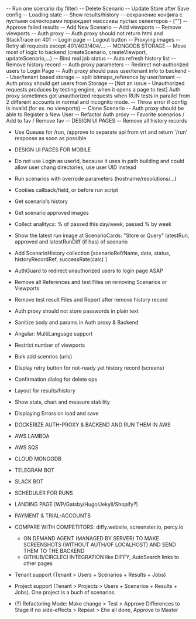-- Run one scenario (by filter)
-- Delete Scenario
-- Update Store after Save config
-- Loading state
-- Show results/history
-- сохранение конфига с пустыми селекторами пораждает масссивы пустых селекторов - [""]
-- Approve failed results
-- Add New Scenario
-- Add viewports
-- Remove viewports
-- Auth proxy
-- Auth proxy should not return html and StackTrace on 401
-- Login page
-- Logout button
-- Proxying images
-- Retry all requests except 401/403/404/...
-- MONGODB STORAGE
-- Move most of logic to backend (createScenario, createViewport, updateScenario,...)
-- Bind real job status
-- Auto refresh history list
-- Remove history record
-- Auth proxy parameters
-- Redirect not-authorized users to Login Page
-- Auth proxy should pass user/tenant info to backend
-- User/tenant based storage
-- split bitmaps_reference by user/tenant
-- Auth proxy should get users from Storage
-- [Not an issue - Unauthorized requests produces by testing engine, when it opens a page to test] Auth proxy sometimes got unauthorized requests when RUN tests in parallel from 2 different accounts in normal and incognito mode.
-- Throw error if config is invalid (for ex. no viewports)
-- Clone Scenario
-- Auth proxy should be able to Register a New User
-- Refactor Auth proxy
-- Favorite scenarios / Add to fav / Remove fav
-- DESIGN UI PAGES
-- Remove all history records

- Use Queues for /run, /approve to separate api from vrt and return '/run' response as soon as possible
- DESIGN UI PAGES FOR MOBILE

- Do not use Login as userId, because it uses in path building and could allow user chang directories, use user UID instead
- Run scenarios with overrode parameters (hostname/resolutions/...)
- Cookies callback/field, or before run script
- Get scenario's history
- Get scenario approved images
- Collect analitycs: % of passed this day/week, passed % by week
- Show the latest run image at ScenarioCards: "Store or Query" latestRun, approved and latestRunDiff (if has) of scenario
- Add ScenarioHistory collection [scenarioRef/Name, date, status, historyRecordRef, successRate(calc) ]
- AuthGuard to redirect unauthorized users to login page ASAP
- Remove all References and test Files on removing Scenarios or Viewports
- Remove test result Files and Report after remove history record
- Auth proxy should not store passwords in plain text
- Sanitize body and params in Auth proxy & Backend
- Angular: MultiLanguage support
- Restrict number of viewports
- Bulk add scenrios (urls)

- Display retry button for not-ready yet history record (screens)
- Confirmation dialog for delete ops
- Layout for results/history
- Show stats, chart and measure stability
- Displaying Errors on load and save


- DOCKERIZE AUTH-PROXY & BACKEND AND RUN THEM IN AWS
- AWS LAMBDA
- AWS SQS
- CLOUD MONGODB
- TELEGRAM BOT
- SLACK BOT
- SCHEDULER FOR RUNS
- LANDING PAGE (WP/Gatsby/Hugo/Jekyll/Shopify?)
- PAYMENT & TRIAL-ACCOUNTS
- COMPARE WITH COMPETITORS: diffy.website, screenster.io, percy.io
    - ON DEMAND AGENT (MANAGED BY SERVER) TO MAKE SCREENSHOTS (WITHOUT AUTH/OF LOCALHOST) AND SEND THEM TO THE BACKEND
    - GITHUB/CIRCLECI INTEGRATION like DIFFY, AutoSearch links to other pages
- Tenant support (Tenant > Users + Scenarios + Results + Jobs)
- Project support (Tenant > Projects > Users + Scenarios + Results + Jobs). One project is a buch of scenarios.
- (?) Refactoring Mode: Make change > Test > Approve Differences to Stage if no side-effects > Repeat > Ehe all done, Approve to Master




